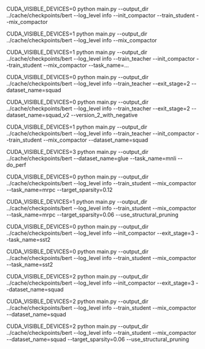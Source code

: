 CUDA_VISIBLE_DEVICES=0 python main.py --output_dir ../cache/checkpoints/bert --log_level info --init_compactor --train_student --mix_compactor

CUDA_VISIBLE_DEVICES=1 python main.py --output_dir ../cache/checkpoints/bert --log_level info --mix_compactor

CUDA_VISIBLE_DEVICES=1 python main.py --output_dir ../cache/checkpoints/bert --log_level info --train_teacher --init_compactor --train_student --mix_compactor --task_name=...

CUDA_VISIBLE_DEVICES=0 python main.py --output_dir ../cache/checkpoints/bert --log_level info --train_teacher --exit_stage=2 --dataset_name=squad

CUDA_VISIBLE_DEVICES=0 python main.py --output_dir ../cache/checkpoints/bert --log_level info --train_teacher --exit_stage=2 --dataset_name=squad_v2 --version_2_with_negative


CUDA_VISIBLE_DEVICES=1 python main.py --output_dir ../cache/checkpoints/bert --log_level info --train_teacher --init_compactor --train_student --mix_compactor --dataset_name=squad

CUDA_VISIBLE_DEVICES=3 python main.py --output_dir ../cache/checkpoints/bert --dataset_name=glue --task_name=mnli --do_perf


<!-- target_sparsity
structural_target_sparsity -->

CUDA_VISIBLE_DEVICES=0 python main.py --output_dir ../cache/checkpoints/bert --log_level info --train_student --mix_compactor --task_name=mrpc --target_sparsity=0.12

CUDA_VISIBLE_DEVICES=1 python main.py --output_dir ../cache/checkpoints/bert --log_level info --train_student --mix_compactor --task_name=mrpc --target_sparsity=0.06 --use_structural_pruning


CUDA_VISIBLE_DEVICES=0 python main.py --output_dir ../cache/checkpoints/bert --log_level info --init_compactor --exit_stage=3 --task_name=sst2

CUDA_VISIBLE_DEVICES=0 python main.py --output_dir ../cache/checkpoints/bert --log_level info --train_student --mix_compactor --task_name=sst2

<!-- SQUAD -->

CUDA_VISIBLE_DEVICES=2 python main.py --output_dir ../cache/checkpoints/bert --log_level info --init_compactor --exit_stage=3 --dataset_name=squad

CUDA_VISIBLE_DEVICES=2 python main.py --output_dir ../cache/checkpoints/bert --log_level info --train_student --mix_compactor --dataset_name=squad

CUDA_VISIBLE_DEVICES=2 python main.py --output_dir ../cache/checkpoints/bert --log_level info --train_student --mix_compactor --dataset_name=squad --target_sparsity=0.06 --use_structural_pruning
